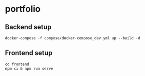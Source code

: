 # portfolio

## Backend setup
```
docker-compose -f compose/docker-compose_dev.yml up --build -d
```

## Frontend setup
```
cd frontend
npm ci & npm run serve
```
